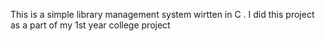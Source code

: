 This is a simple library management system wirtten in C . 
I did this project as a part of my 1st year college project 
